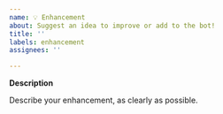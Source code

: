 ```yaml
---
name: 💡 Enhancement
about: Suggest an idea to improve or add to the bot!
title: ''
labels: enhancement
assignees: ''

---
```


**Description**

Describe your enhancement, as clearly as possible.
